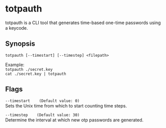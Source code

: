 # totpauth
totpauth is a CLI tool that generates time-based one-time passwords using a keycode.

## Synopsis
```totpauth [--timestart] [--timestep] <filepath>```

Example:  
```totpauth ./secret.key```  
```cat ./secret.key | totpauth```
      
## Flags
```--timestart    (Default value: 0)```  
   Sets the Unix time from which to start counting time steps.
   
```--timestep    (Default value: 30)```  
   Determine the interval at which new otp passwords are generated.